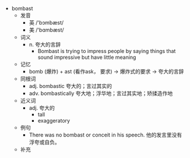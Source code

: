 - bombast
  - 发音
    - 英 /'bɔmbæst/
    - 美 /'bɑmbæst/
  - 词义
    - n. 夸大的言辞
      - Bombast is trying to impress people by saying things that sound impressive but have little meaning
  - 记忆
    - bomb (爆炸) + ast (看作ask， 要求) → 爆炸式的要求 → 夸大的言辞
  - 同根词
    - adj. bombastic 夸大的；言过其实的
    - adv. bombastically 夸大地；浮华地；言过其实地；矫揉造作地
  - 近义词
    - adj. 夸大的
      - tall
      - exaggeratory
  - 例句
    - There was no bombast or conceit in his speech. 他的发言里没有浮夸或自负。
  - 补充